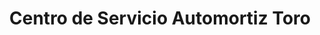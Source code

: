 ---
title: "Centro de Servicio Automortiz Toro"
url: /ulloa/centro-de-servicio-automortiz-toro/
shop: reparación de automóviles
---
